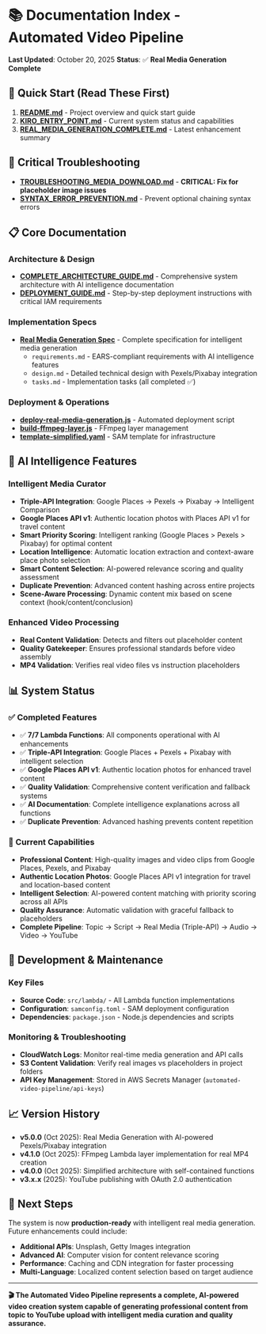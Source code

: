 # 📚 Documentation Index - Automated Video Pipeline

**Last Updated**: October 20, 2025
**Status**: ✅ **Real Media Generation Complete**

## 🎯 **Quick Start (Read These First)**

1. **[README.md](README.md)** - Project overview and quick start guide
2. **[KIRO_ENTRY_POINT.md](KIRO_ENTRY_POINT.md)** - Current system status and capabilities
3. **[REAL_MEDIA_GENERATION_COMPLETE.md](REAL_MEDIA_GENERATION_COMPLETE.md)** - Latest enhancement summary

## 🚨 **Critical Troubleshooting**

- **[TROUBLESHOOTING_MEDIA_DOWNLOAD.md](TROUBLESHOOTING_MEDIA_DOWNLOAD.md)** - **CRITICAL: Fix for placeholder image issues**
- **[SYNTAX_ERROR_PREVENTION.md](SYNTAX_ERROR_PREVENTION.md)** - Prevent optional chaining syntax errors

## 📋 **Core Documentation**

### **Architecture & Design**
- **[COMPLETE_ARCHITECTURE_GUIDE.md](COMPLETE_ARCHITECTURE_GUIDE.md)** - Comprehensive system architecture with AI intelligence documentation
- **[DEPLOYMENT_GUIDE.md](DEPLOYMENT_GUIDE.md)** - Step-by-step deployment instructions with critical IAM requirements

### **Implementation Specs**
- **[Real Media Generation Spec](.kiro/specs/real-media-generation/)** - Complete specification for intelligent media generation
  - `requirements.md` - EARS-compliant requirements with AI intelligence features
  - `design.md` - Detailed technical design with Pexels/Pixabay integration
  - `tasks.md` - Implementation tasks (all completed ✅)

### **Deployment & Operations**
- **[deploy-real-media-generation.js](deploy-real-media-generation.js)** - Automated deployment script
- **[build-ffmpeg-layer.js](build-ffmpeg-layer.js)** - FFmpeg layer management
- **[template-simplified.yaml](template-simplified.yaml)** - SAM template for infrastructure

## 🧠 **AI Intelligence Features**

### **Intelligent Media Curator**
- **Triple-API Integration**: Google Places → Pexels → Pixabay → Intelligent Comparison
- **Google Places API v1**: Authentic location photos with Places API v1 for travel content
- **Smart Priority Scoring**: Intelligent ranking (Google Places > Pexels > Pixabay) for optimal content
- **Location Intelligence**: Automatic location extraction and context-aware place photo selection
- **Smart Content Selection**: AI-powered relevance scoring and quality assessment
- **Duplicate Prevention**: Advanced content hashing across entire projects
- **Scene-Aware Processing**: Dynamic content mix based on scene context (hook/content/conclusion)

### **Enhanced Video Processing**
- **Real Content Validation**: Detects and filters out placeholder content
- **Quality Gatekeeper**: Ensures professional standards before video assembly
- **MP4 Validation**: Verifies real video files vs instruction placeholders

## 📊 **System Status**

### **✅ Completed Features**
- ✅ **7/7 Lambda Functions**: All components operational with AI enhancements
- ✅ **Triple-API Integration**: Google Places + Pexels + Pixabay with intelligent selection
- ✅ **Google Places API v1**: Authentic location photos for enhanced travel content
- ✅ **Quality Validation**: Comprehensive content verification and fallback systems
- ✅ **AI Documentation**: Complete intelligence explanations across all functions
- ✅ **Duplicate Prevention**: Advanced hashing prevents content repetition

### **🎯 Current Capabilities**
- **Professional Content**: High-quality images and video clips from Google Places, Pexels, and Pixabay
- **Authentic Location Photos**: Google Places API v1 integration for travel and location-based content
- **Intelligent Selection**: AI-powered content matching with priority scoring across all APIs
- **Quality Assurance**: Automatic validation with graceful fallback to placeholders
- **Complete Pipeline**: Topic → Script → Real Media (Triple-API) → Audio → Video → YouTube

## 🔧 **Development & Maintenance**

### **Key Files**
- **Source Code**: `src/lambda/` - All Lambda function implementations
- **Configuration**: `samconfig.toml` - SAM deployment configuration
- **Dependencies**: `package.json` - Node.js dependencies and scripts

### **Monitoring & Troubleshooting**
- **CloudWatch Logs**: Monitor real-time media generation and API calls
- **S3 Content Validation**: Verify real images vs placeholders in project folders
- **API Key Management**: Stored in AWS Secrets Manager (`automated-video-pipeline/api-keys`)

## 📈 **Version History**

- **v5.0.0** (Oct 2025): Real Media Generation with AI-powered Pexels/Pixabay integration
- **v4.1.0** (Oct 2025): FFmpeg Lambda layer implementation for real MP4 creation
- **v4.0.0** (Oct 2025): Simplified architecture with self-contained functions
- **v3.x.x** (2025): YouTube publishing with OAuth 2.0 authentication

## 🎯 **Next Steps**

The system is now **production-ready** with intelligent real media generation. Future enhancements could include:

- **Additional APIs**: Unsplash, Getty Images integration
- **Advanced AI**: Computer vision for content relevance scoring
- **Performance**: Caching and CDN integration for faster processing
- **Multi-Language**: Localized content selection based on target audience

---

**🎬 The Automated Video Pipeline represents a complete, AI-powered video creation system capable of generating professional content from topic to YouTube upload with intelligent media curation and quality assurance.**
